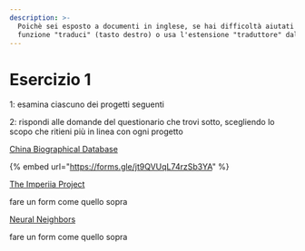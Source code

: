 ```yaml
---
description: >-
  Poichè sei esposto a documenti in inglese, se hai difficoltà aiutati  con la
  funzione "traduci" (tasto destro) o usa l'estensione "traduttore" dal browser.
---
```


# Esercizio 1

1: esamina ciascuno dei progetti seguenti

2: rispondi alle domande del questionario che trovi sotto, scegliendo lo scopo che ritieni più in linea con ogni progetto&#x20;

[China Biographical Database](https://projects.iq.harvard.edu/cbdb/home)

{% embed url="https://forms.gle/jt9QVUqL74rzSb3YA" %}

[The Imperiia Project](http://dighist.fas.harvard.edu/projects/imperiia/)

fare un form come quello sopra

[Neural Neighbors](https://dhlab.yale.edu/neural-neighbors/)

fare un form come quello sopra
